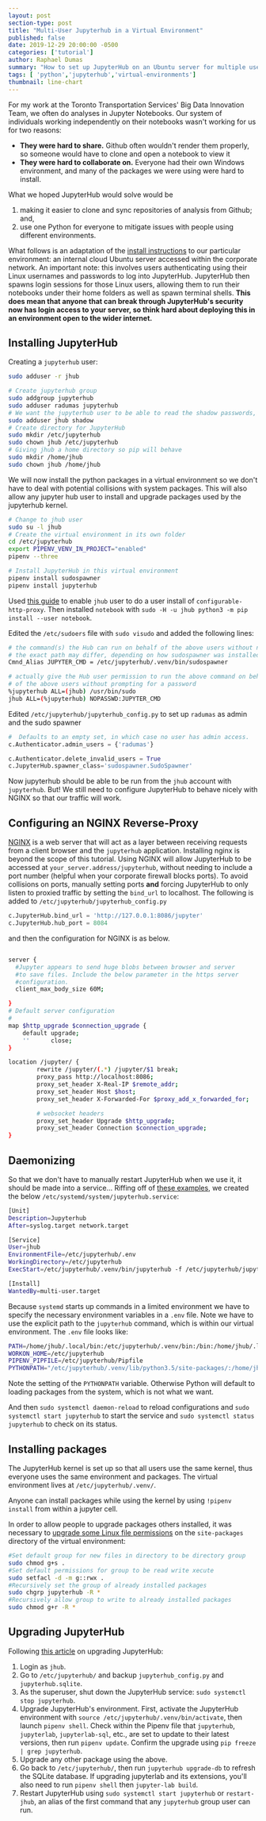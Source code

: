 ```yaml
---
layout: post
section-type: post
title: "Multi-User Jupyterhub in a Virtual Environment"
published: false
date: 2019-12-29 20:00:00 -0500
categories: ['tutorial']
author: Raphael Dumas
summary: "How to set up JupyterHub on an Ubuntu server for multiple users while isolating Python packages in their own environment"
tags: [ 'python','jupyterhub','virtual-environments']
thumbnail: line-chart  
---
```


For my work at the Toronto Transportation Services' Big Data Innovation Team, we often do analyses in Jupyter Notebooks. Our system of individuals working independently on their notebooks wasn't working for us for two reasons:

- **They were hard to share.** Github often wouldn't render them properly, so someone would have to clone and open a notebook to view it
- **They were hard to collaborate on.** Everyone had their own Windows environment, and many of the packages we were using were hard to install.

What we hoped JupyterHub would solve would be 

1. making it easier to clone and sync repositories of analysis from Github; and,
2. use one Python for everyone to mitigate issues with people using different environments.

What follows is an adaptation of the [install instructions](https://github.com/jupyterhub/jupyterhub/wiki/Using-sudo-to-run-JupyterHub-without-root-privileges) to our particular environment: an internal cloud Ubuntu server accessed within the corporate network. An important note: this involves users authenticating using their Linux usernames and passwords to log into JupyterHub. JupyterHub then spawns login sessions for those Linux users, allowing them to run their notebooks under their home folders as well as spawn terminal shells. **This does mean that anyone that can break through JupyterHub's security now has login access to your server, so think hard about deploying this in an environment open to the wider internet.**

## Installing JupyterHub

Creating a `jupyterhub` user:

```bash
sudo adduser -r jhub

# Create jupyterhub group
sudo addgroup jupyterhub
sudo adduser radumas jupyterhub
# We want the jupyterhub user to be able to read the shadow passwords, so add it to the shadow group:
sudo adduser jhub shadow
# Create directory for JupyterHub
sudo mkdir /etc/jupyterhub
sudo chown jhub /etc/jupyterhub
# Giving jhub a home directory so pip will behave
sudo mkdir /home/jhub
sudo chown jhub /home/jhub
```

We will now install the python packages in a virtual environment so we don't
have to deal with potential collisions with system packages. This will also
allow any jupyter hub user to install and upgrade packages used by the
jupyterhub kernel.

```bash
# Change to jhub user
sudo su -l jhub
# Create the virtual environment in its own folder
cd /etc/jupyterhub
export PIPENV_VENV_IN_PROJECT="enabled"
pipenv --three

# Install JupyterHub in this virtual environment
pipenv install sudospawner
pipenv install jupyterhub
```

Used [this guide](https://github.com/sindresorhus/guides/blob/master/npm-global-without-sudo.md) to enable `jhub` user to do a user install of `configurable-http-proxy`. Then installed `notebook` with `sudo -H -u jhub python3 -m pip install --user notebook`.

Edited the `/etc/sudoers` file with `sudo visudo` and added the following lines:

```bash
# the command(s) the Hub can run on behalf of the above users without needing a password
# the exact path may differ, depending on how sudospawner was installed
Cmnd_Alias JUPYTER_CMD = /etc/jupyterhub/.venv/bin/sudospawner

# actually give the Hub user permission to run the above command on behalf
# of the above users without prompting for a password
%jupyterhub ALL=(jhub) /usr/bin/sudo
jhub ALL=(%jupyterhub) NOPASSWD:JUPYTER_CMD
```

Edited `/etc/jupyterhub/jupyterhub_config.py` to set up `radumas` as admin and the sudo spawner

```python
#  Defaults to an empty set, in which case no user has admin access.
c.Authenticator.admin_users = {'radumas'}

c.Authenticator.delete_invalid_users = True
c.JupyterHub.spawner_class='sudospawner.SudoSpawner'
```

Now jupyterhub should be able to be run from the `jhub` account with  `jupyterhub`. But! We still need to configure JupyterHub to behave nicely with NGINX so that our traffic will work.

## Configuring an NGINX Reverse-Proxy

[NGINX](https://nginx.org/en/docs) is a web server that will act as a layer between receiving requests from a client browser and the `jupyterhub` application. Installing nginx is beyond the scope of this tutorial. Using NGINX will allow JupyterHub to be accessed at `your_server.address/jupyterhub`, without needing to include a port number (helpful when your corporate firewall blocks ports). To avoid collisions on ports, manually setting ports **and** forcing JupyterHub to only listen to proxied traffic by setting the `bind_url` to localhost. The following is added to `/etc/jupyterhub/jupyterhub_config.py`

```python
c.JupyterHub.bind_url = 'http://127.0.0.1:8086/jupyter'
c.JupyterHub.hub_port = 8084
```

and then the configuration for NGINX is as below.

```bash

server {
  #Jupyter appears to send huge blobs between browser and server
  #to save files. Include the below parameter in the https server
  #configuration.
  client_max_body_size 60M;

}
# Default server configuration
#
map $http_upgrade $connection_upgrade {
    default upgrade;
    ''      close;
}

location /jupyter/ {
        rewrite /jupyter/(.*) /jupyter/$1 break;
        proxy_pass http://localhost:8086;
        proxy_set_header X-Real-IP $remote_addr;
        proxy_set_header Host $host;
        proxy_set_header X-Forwarded-For $proxy_add_x_forwarded_for;

        # websocket headers
        proxy_set_header Upgrade $http_upgrade;
        proxy_set_header Connection $connection_upgrade;
}

```

## Daemonizing

So that we don't have to manually restart JupyterHub when we use it, it should be made into a service... Riffing off of [these examples](https://github.com/jupyterhub/jupyterhub/wiki/Run-jupyterhub-as-a-system-service#centosfedorageneric-systemd), we created the below `/etc/systemd/system/jupyterhub.service`:

```bash
[Unit]
Description=Jupyterhub
After=syslog.target network.target

[Service]
User=jhub
EnvironmentFile=/etc/jupyterhub/.env
WorkingDirectory=/etc/jupyterhub
ExecStart=/etc/jupyterhub/.venv/bin/jupyterhub -f /etc/jupyterhub/jupyterhub_config.py

[Install]
WantedBy=multi-user.target
```

Because `systemd` starts up commands in a limited environment we have to specify
the necessary environment variables in a `.env` file. Note we have to use the
explicit path to the `jupyterhub` command, which is within our virtual
environment. The `.env` file looks like:

```bash
PATH=/home/jhub/.local/bin:/etc/jupyterhub/.venv/bin:/bin:/home/jhub/.local/lib/python3.5/site-packages/:/usr/local/sbin:/usr/local/bin:/usr/sbin:/usr/bin
WORKON_HOME=/etc/jupyterhub
PIPENV_PIPFILE=/etc/jupyterhub/Pipfile
PYTHONPATH="/etc/jupyterhub/.venv/lib/python3.5/site-packages/:/home/jhub/.local/bin:/usr/lib/python35.zip:/usr/lib/python3.5:/usr/lib/python3.5/plat-x86_64-linux-gnu:/usr/lib/python3.5/lib-dynload:/home/airflow/.local/lib/python3.5/site-packages:/usr/local/lib/python3.5/dist-packages:/usr/lib/python3/dist-packages"
```

Note the setting of the `PYTHONPATH` variable. Otherwise Python will default to
loading packages from the system, which is not what we want.

And then `sudo systemctl daemon-reload` to reload configurations and `sudo systemctl start jupyterhub` to start the service and `sudo systemctl status jupyterhub` to check on its status.

## Installing packages

The JupyterHub kernel is set up so that all users use the same kernel, thus
everyone uses the same environment and packages. The virtual environment lives
at `/etc/jupyterhub/.venv/`.

Anyone can install packages while using the kernel by using `!pipenv install`
from within a jupyter cell.

In order to allow people to upgrade packages others installed, it was necessary
to [upgrade some Linux file
permissions](https://unix.stackexchange.com/questions/1314/how-to-set-default-file-permissions-for-all-folders-files-in-a-directory)
on the `site-packages` directory of the virtual environment:

```bash
#Set default group for new files in directory to be directory group
sudo chmod g+s .
#Set default permissions for group to be read write xecute
sudo setfacl -d -m g::rwx .
#Recursively set the group of already installed packages
sudo chgrp jupyterhub -R *
#Recursively allow group to write to already installed packages
sudo chmod g+r -R *
```

## Upgrading JupyterHub

Following [this article](https://jupyterhub.readthedocs.io/en/stable/admin/upgrading.html) on upgrading JupyterHub:

1. Login as `jhub`.
2. Go to `/etc/jupyterhub/` and backup `jupyterhub_config.py` and `jupyterhub.sqlite`.
3. As the superuser, shut down the JupyterHub service: `sudo systemctl stop jupyterhub`.
4. Upgrade JupyterHub's environment. First, activate the JupyterHub environment with
   `source /etc/jupyterhub/.venv/bin/activate`, then launch `pipenv shell`. Check within
   the Pipenv file that `jupyterhub`, `jupyterlab`, `jupyterlab-sql`, etc., are set to
   update to their latest versions, then run `pipenv update`. Confirm the upgrade using
   `pip freeze | grep jupyterhub`.
5. Upgrade any other package using the above.
6. Go back to `/etc/jupyterhub/`, then run `jupyterhub upgrade-db` to refresh the SQLite database. If upgrading jupyterlab and its extensions, you'll also need to run `pipenv shell` then `jupyter-lab build`.
7. Restart JupyterHub using `sudo systemctl start jupyterhub` or
   `restart-jhub`, an alias of the first command that any `jupyterhub` group
   user can run.
